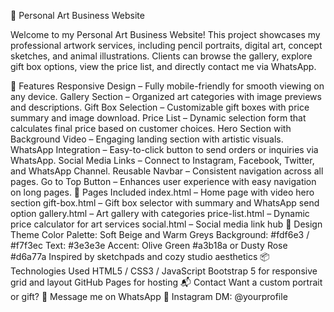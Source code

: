 🎨 Personal Art Business Website

Welcome to my Personal Art Business Website! This project showcases my professional artwork services, including pencil portraits, digital art, concept sketches, and animal illustrations. Clients can browse the gallery, explore gift box options, view the price list, and directly contact me via WhatsApp.

🌟 Features
Responsive Design – Fully mobile-friendly for smooth viewing on any device.
Gallery Section – Organized art categories with image previews and descriptions.
Gift Box Selection – Customizable gift boxes with price summary and image download.
Price List – Dynamic selection form that calculates final price based on customer choices.
Hero Section with Background Video – Engaging landing section with artistic visuals.
WhatsApp Integration – Easy-to-click button to send orders or inquiries via WhatsApp.
Social Media Links – Connect to Instagram, Facebook, Twitter, and WhatsApp Channel.
Reusable Navbar – Consistent navigation across all pages.
Go to Top Button – Enhances user experience with easy navigation on long pages.
📁 Pages Included
index.html – Home page with video hero section
gift-box.html – Gift box selector with summary and WhatsApp send option
gallery.html – Art gallery with categories
price-list.html – Dynamic price calculator for art services
social.html – Social media link hub
🎨 Design Theme
Color Palette: Soft Beige and Warm Greys
Background: #fdf6e3 / #f7f3ec
Text: #3e3e3e
Accent: Olive Green #a3b18a or Dusty Rose #d6a77a
Inspired by sketchpads and cozy studio aesthetics
📦 Technologies Used
HTML5 / CSS3 / JavaScript
Bootstrap 5 for responsive grid and layout
GitHub Pages for hosting
📬 Contact
Want a custom portrait or gift?
📱 Message me on WhatsApp
📩 Instagram DM: @yourprofile

